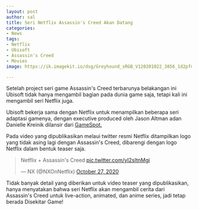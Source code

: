 ```yaml
---
layout: post
author: sal
title: Seri Netflix Assassin's Creed Akan Datang
categories:
- News
tags:
- Netflix
- Ubisoft
- Assassin's Creed
- Movies
image: https://ik.imagekit.io/dsg/Greyhound_sRGB_V120201022_3856_1d2pfm4.0_QPtO5ku5B.jpg

---
```

Setelah project seri game Assassin's Creed terbarunya belakangan ini Ubisoft tidak hanya mengambil bagian pada dunia game saja, tetapi kali ini mengambil seri Netflix juga.

Ubisoft bekerja sama dengan Netflix untuk menampilkan beberapa seri adaptasi gamenya, dengan executive produced oleh Jason Altman adan Danielle Kreinik dilansir dari [GameSpot.](https://www.gamespot.com/articles/multiple-assassins-creed-series-coming-to-netflix-including-live-action-show/1100-6483801/?UniqueID=702975AE-185B-11EB-863F-FA3F16F31EAE&ftag=ftag%3DGSS-05-10aab8e&PostType=link&ServiceType=twitter&TheTime=2020-10-27T13%3A50%3A56)

Pada video yang dipublikasikan melaui twitter resmi Netflix ditampilkan logo yang tidak asing lagi dengan Assassin's Creed, dibarengi dengan logo Netflix dalam bentuk teaser saja.

<blockquote class="twitter-tweet tw-align-center"><p lang="en" dir="ltr">Netflix + Assassin&#39;s Creed <a href="https://t.co/yI2sItnMgi">pic.twitter.com/yI2sItnMgi</a></p>&mdash; NX (@NXOnNetflix) <a href="https://twitter.com/NXOnNetflix/status/1321081578697621508?ref_src=twsrc%5Etfw">October 27, 2020</a></blockquote> <script async src="https://platform.twitter.com/widgets.js" charset="utf-8"></script>

Tidak banyak detail yang diberikan untuk video teaser yang dipublikasikan, hanya menyatakan bahwa seri Netflix akan mengambil cerita dari Assassin's Creed untuk live-action, animated, dan anime series, jadi tetap berada Disekitar Game!